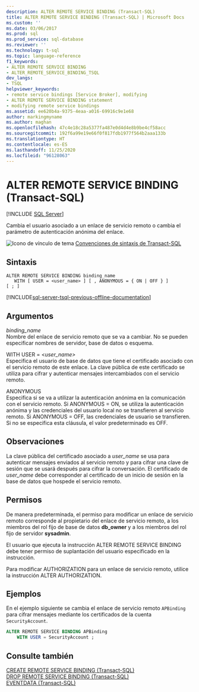 ```yaml
---
description: ALTER REMOTE SERVICE BINDING (Transact-SQL)
title: ALTER REMOTE SERVICE BINDING (Transact-SQL) | Microsoft Docs
ms.custom: ''
ms.date: 03/06/2017
ms.prod: sql
ms.prod_service: sql-database
ms.reviewer: ''
ms.technology: t-sql
ms.topic: language-reference
f1_keywords:
- ALTER REMOTE SERVICE BINDING
- ALTER_REMOTE_SERVICE_BINDING_TSQL
dev_langs:
- TSQL
helpviewer_keywords:
- remote service bindings [Service Broker], modifying
- ALTER REMOTE SERVICE BINDING statement
- modifying remote service bindings
ms.assetid: ee620b4a-9375-4eaa-a016-69916c9e1e68
author: markingmyname
ms.author: maghan
ms.openlocfilehash: 47c4e18c28a5377fa487e0d4d4e8b9be4cf58acc
ms.sourcegitcommit: 192f6a99e19e66f0f817fdb1977f564b2aaa133b
ms.translationtype: HT
ms.contentlocale: es-ES
ms.lasthandoff: 11/25/2020
ms.locfileid: "96128063"
---
```

# <a name="alter-remote-service-binding-transact-sql"></a>ALTER REMOTE SERVICE BINDING (Transact-SQL)
[!INCLUDE [SQL Server](../../includes/applies-to-version/sqlserver.md)]

  Cambia el usuario asociado a un enlace de servicio remoto o cambia el parámetro de autenticación anónima del enlace.  
  
 ![Icono de vínculo de tema](../../database-engine/configure-windows/media/topic-link.gif "Icono de vínculo de tema") [Convenciones de sintaxis de Transact-SQL](../../t-sql/language-elements/transact-sql-syntax-conventions-transact-sql.md)  
  
## <a name="syntax"></a>Sintaxis  
  
```syntaxsql
ALTER REMOTE SERVICE BINDING binding_name   
   WITH [ USER = <user_name> ] [ , ANONYMOUS = { ON | OFF } ]   
[ ; ]  
```  
  

[!INCLUDE[sql-server-tsql-previous-offline-documentation](../../includes/sql-server-tsql-previous-offline-documentation.md)]

## <a name="arguments"></a>Argumentos
 *binding_name*  
 Nombre del enlace de servicio remoto que se va a cambiar. No se pueden especificar nombres de servidor, base de datos o esquema.  
  
 WITH USER = \<*user_name>*  
 Especifica el usuario de base de datos que tiene el certificado asociado con el servicio remoto de este enlace. La clave pública de este certificado se utiliza para cifrar y autenticar mensajes intercambiados con el servicio remoto.  
  
 ANONYMOUS  
 Especifica si se va a utilizar la autenticación anónima en la comunicación con el servicio remoto. Si ANONYMOUS = ON, se utiliza la autenticación anónima y las credenciales del usuario local no se transfieren al servicio remoto. Si ANONYMOUS = OFF, las credenciales de usuario se transfieren. Si no se especifica esta cláusula, el valor predeterminado es OFF.  
  
## <a name="remarks"></a>Observaciones  
 La clave pública del certificado asociado a *user_name* se usa para autenticar mensajes enviados al servicio remoto y para cifrar una clave de sesión que se usará después para cifrar la conversación. El certificado de *user_name* debe corresponder al certificado de un inicio de sesión en la base de datos que hospede el servicio remoto.  
  
## <a name="permissions"></a>Permisos  
 De manera predeterminada, el permiso para modificar un enlace de servicio remoto corresponde al propietario del enlace de servicio remoto, a los miembros del rol fijo de base de datos **db_owner** y a los miembros del rol fijo de servidor **sysadmin**.  
  
 El usuario que ejecuta la instrucción ALTER REMOTE SERVICE BINDING debe tener permiso de suplantación del usuario especificado en la instrucción.  
  
 Para modificar AUTHORIZATION para un enlace de servicio remoto, utilice la instrucción ALTER AUTHORIZATION.  
  
## <a name="examples"></a>Ejemplos  
 En el ejemplo siguiente se cambia el enlace de servicio remoto `APBinding` para cifrar mensajes mediante los certificados de la cuenta `SecurityAccount`.  
  
```sql  
ALTER REMOTE SERVICE BINDING APBinding  
    WITH USER = SecurityAccount ;  
```  
  
## <a name="see-also"></a>Consulte también  
 [CREATE REMOTE SERVICE BINDING &#40;Transact-SQL&#41;](../../t-sql/statements/create-remote-service-binding-transact-sql.md)   
 [DROP REMOTE SERVICE BINDING &#40;Transact-SQL&#41;](../../t-sql/statements/drop-remote-service-binding-transact-sql.md)   
 [EVENTDATA &#40;Transact-SQL&#41;](../../t-sql/functions/eventdata-transact-sql.md)  
  
  
